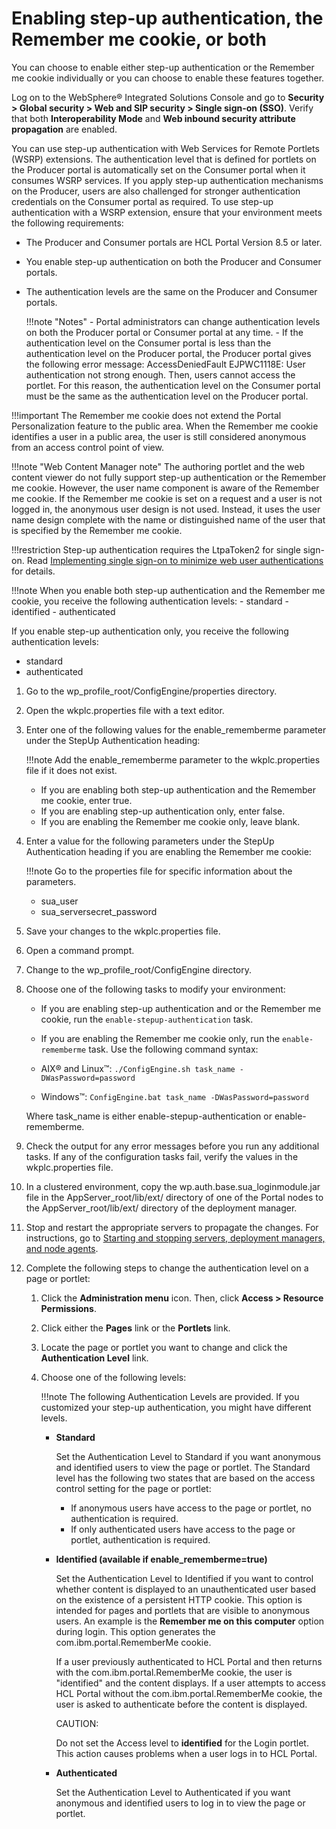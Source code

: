 # Enabling step-up authentication, the Remember me cookie, or both

You can choose to enable either step-up authentication or the Remember me cookie individually or you can choose to enable these features together.

Log on to the WebSphere® Integrated Solutions Console and go to **Security > Global security > Web and SIP security > Single sign-on (SSO)**. Verify that both **Interoperability Mode** and **Web inbound security attribute propagation** are enabled.

You can use step-up authentication with Web Services for Remote Portlets (WSRP) extensions. The authentication level that is defined for portlets on the Producer portal is automatically set on the Consumer portal when it consumes WSRP services. If you apply step-up authentication mechanisms on the Producer, users are also challenged for stronger authentication credentials on the Consumer portal as required. To use step-up authentication with a WSRP extension, ensure that your environment meets the following requirements:

-   The Producer and Consumer portals are HCL Portal Version 8.5 or later.
-   You enable step-up authentication on both the Producer and Consumer portals.
-   The authentication levels are the same on the Producer and Consumer portals.

    !!!note "Notes"
        -   Portal administrators can change authentication levels on both the Producer portal or Consumer portal at any time.
        -   If the authentication level on the Consumer portal is less than the authentication level on the Producer portal, the Producer portal gives the following error message: AccessDeniedFault EJPWC1118E: User authentication not strong enough. Then, users cannot access the portlet. For this reason, the authentication level on the Consumer portal must be the same as the authentication level on the Producer portal.

!!!important
    The Remember me cookie does not extend the Portal Personalization feature to the public area. When the Remember me cookie identifies a user in a public area, the user is still considered anonymous from an access control point of view.

!!!note "Web Content Manager note"
    The authoring portlet and the web content viewer do not fully support step-up authentication or the Remember me cookie. However, the user name component is aware of the Remember me cookie. If the Remember me cookie is set on a request and a user is not logged in, the anonymous user design is not used. Instead, it uses the user name design complete with the name or distinguished name of the user that is specified by the Remember me cookie.

!!!restriction
    Step-up authentication requires the LtpaToken2 for single sign-on. Read [Implementing single sign-on to minimize web user authentications](http://www-01.ibm.com/support/knowledgecenter/SSEQTP_8.5.5/com.ibm.websphere.base.doc/ae/tsec_msso.html) for details.

!!!note
    When you enable both step-up authentication and the Remember me cookie, you receive the following authentication levels:
        -   standard
        -   identified
        -   authenticated

If you enable step-up authentication only, you receive the following authentication levels:

-   standard
-   authenticated

1.  Go to the wp_profile_root/ConfigEngine/properties directory.

2.  Open the wkplc.properties file with a text editor.

3.  Enter one of the following values for the enable_rememberme parameter under the StepUp Authentication heading:

    !!!note
        Add the enable_rememberme parameter to the wkplc.properties file if it does not exist.

    -   If you are enabling both step-up authentication and the Remember me cookie, enter true.
    -   If you are enabling step-up authentication only, enter false.
    -   If you are enabling the Remember me cookie only, leave blank.

4.  Enter a value for the following parameters under the StepUp Authentication heading if you are enabling the Remember me cookie:

    !!!note
        Go to the properties file for specific information about the parameters.

    -   sua_user
    -   sua_serversecret_password

5.  Save your changes to the wkplc.properties file.

6.  Open a command prompt.

7.  Change to the wp_profile_root/ConfigEngine directory.

8.  Choose one of the following tasks to modify your environment:

    -   If you are enabling step-up authentication and or the Remember me cookie, run the `enable-stepup-authentication` task.
    -   If you are enabling the Remember me cookie only, run the `enable-rememberme` task.
    Use the following command syntax:

    -   AIX® and Linux™: `./ConfigEngine.sh task_name -DWasPassword=password`
    -   Windows™: `ConfigEngine.bat task_name -DWasPassword=password`

    Where task_name is either enable-stepup-authentication or enable-rememberme.

9.  Check the output for any error messages before you run any additional tasks. If any of the configuration tasks fail, verify the values in the wkplc.properties file.

10. In a clustered environment, copy the wp.auth.base.sua_loginmodule.jar file in the AppServer_root/lib/ext/ directory of one of the Portal nodes to the AppServer_root/lib/ext/ directory of the deployment manager.

11. Stop and restart the appropriate servers to propagate the changes. For instructions, go to [Starting and stopping servers, deployment managers, and node agents](../../../../manage/stopstart.md).

12. Complete the following steps to change the authentication level on a page or portlet:

    1.  Click the **Administration menu** icon. Then, click **Access > Resource Permissions**.

    2.  Click either the **Pages** link or the **Portlets** link.

    3.  Locate the page or portlet you want to change and click the **Authentication Level** link.

    4.  Choose one of the following levels:

        !!!note
            The following Authentication Levels are provided. If you customized your step-up authentication, you might have different levels.

        -   **Standard**

            Set the Authentication Level to Standard if you want anonymous and identified users to view the page or portlet. The Standard level has the following two states that are based on the access control setting for the page or portlet:

            -   If anonymous users have access to the page or portlet, no authentication is required.
            -   If only authenticated users have access to the page or portlet, authentication is required.
            
        -   **Identified (available if enable_rememberme=true)**

            Set the Authentication Level to Identified if you want to control whether content is displayed to an unauthenticated user based on the existence of a persistent HTTP cookie. This option is intended for pages and portlets that are visible to anonymous users. An example is the **Remember me on this computer** option during login. This option generates the com.ibm.portal.RememberMe cookie.

            If a user previously authenticated to HCL Portal and then returns with the com.ibm.portal.RememberMe cookie, the user is "identified" and the content displays. If a user attempts to access HCL Portal without the com.ibm.portal.RememberMe cookie, the user is asked to authenticate before the content is displayed.

            CAUTION:

            Do not set the Access level to **identified** for the Login portlet. This action causes problems when a user logs in to HCL Portal.

        -   **Authenticated**

            Set the Authentication Level to Authenticated if you want anonymous and identified users to log in to view the page or portlet.



